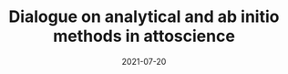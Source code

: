 ---
title: "Dialogue on analytical and ab initio methods in attoscience"
collection: publications
permalink: " /publication/2021-07-20-Dialogue on analytical and ab initio methods in attoscience"
date: 2021-07-20
venue: 'Eur. Phys. J. D'
paperurl: 'https://epjd.epj.org/articles/epjd/abs/2021/07/10053_2021_Article_207/10053_2021_Article_207.html'
citation: 'G. S. J. Armstrong, M. A. Khokhlova, M. Labeye, A. S. Maxwell, E. Pisanty and M. Ruberti, Eur. Phys. J. D 75: 209 (2021)'
---